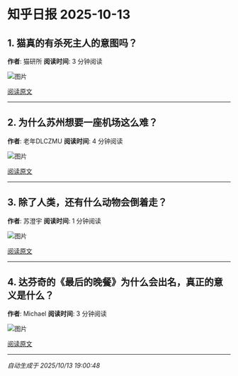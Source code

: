 # 知乎日报 2025-10-13

## 1. 猫真的有杀死主人的意图吗？
**作者**: 猫研所
**阅读时间**: 3 分钟阅读

![图片](https://picx.zhimg.com/v2-ef1f9cab5d71cfa4796fb753cd321fee.jpg?source=8673f162)

[阅读原文](https://daily.zhihu.com/story/9784576)

---

## 2. 为什么苏州想要一座机场这么难？
**作者**: 老年DLCZMU
**阅读时间**: 4 分钟阅读

![图片](https://pica.zhimg.com/v2-70c35ce60f42b2dbcf7f45e1d1e77809.jpg?source=8673f162)

[阅读原文](https://daily.zhihu.com/story/9784585)

---

## 3. 除了人类，还有什么动物会倒着走？
**作者**: 苏澄宇
**阅读时间**: 1 分钟阅读

![图片](https://picx.zhimg.com/v2-1f30e0373f240e72e5ccf1e02af6031a.jpg?source=8673f162)

[阅读原文](https://daily.zhihu.com/story/9784592)

---

## 4. 达芬奇的《最后的晚餐》为什么会出名，真正的意义是什么？
**作者**: Michael
**阅读时间**: 3 分钟阅读

![图片](https://picx.zhimg.com/v2-1e8711a2f9b2e9599b4940aade938dfc.jpg?source=8673f162)

[阅读原文](https://daily.zhihu.com/story/9784600)

---

*自动生成于 2025/10/13 19:00:48*
